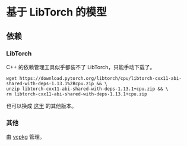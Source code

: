 # 基于 LibTorch 的模型

## 依赖

### LibTorch

C++ 的依赖管理工具似乎都装不了 LibTorch，只能手动下载了。

```shell
wget https://download.pytorch.org/libtorch/cpu/libtorch-cxx11-abi-shared-with-deps-1.13.1%2Bcpu.zip && \
unzip libtorch-cxx11-abi-shared-with-deps-1.13.1+cpu.zip && \
rm libtorch-cxx11-abi-shared-with-deps-1.13.1+cpu.zip
```

也可以换成 [这里](https://pytorch.org/get-started/locally/) 的其他版本。

### 其他

由 [vcpkg](https://github.com/microsoft/vcpkg) 管理。
